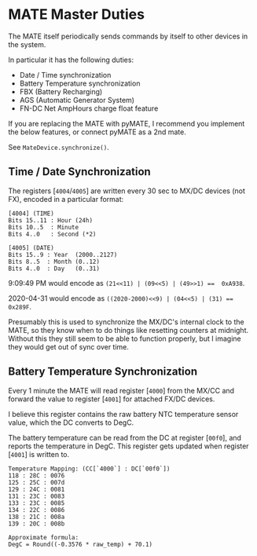 # MATE Master Duties

The MATE itself periodically sends commands by itself to other devices in the system.

In particular it has the following duties:

- Date / Time synchronization
- Battery Temperature synchronization
- FBX (Battery Recharging)
- AGS (Automatic Generator System)
- FN-DC Net AmpHours charge float feature


If you are replacing the MATE with pyMATE, I recommend you implement the below features, or connect pyMATE as a 2nd mate.

See `MateDevice.synchronize()`.

## Time / Date Synchronization ##

The registers [`4004`/`4005`] are written every 30 sec to MX/DC devices (not FX), encoded in a particular format:

```
[4004] (TIME)
Bits 15..11 : Hour (24h)
Bits 10..5  : Minute
Bits 4..0   : Second (*2)

[4005] (DATE)
Bits 15..9 : Year  (2000..2127)
Bits 8..5  : Month (0..12)
Bits 4..0  : Day   (0..31)
```

9:09:49 PM would encode as `(21<<11) | (09<<5) | (49>>1) ==  0xA938`.

2020-04-31 would encode as `((2020-2000)<<9) | (04<<5) | (31) == 0x289F`.

Presumably this is used to synchronize the MX/DC's internal clock to the MATE, so they know when to do things like resetting counters at midnight. Without this they still seem to be able to function properly, but I imagine they would get out of sync over time.


## Battery Temperature Synchronization ##

Every 1 minute the MATE will read register [`4000`] from the MX/CC and forward the value to register [`4001`] for attached FX/DC devices.

I believe this register contains the raw battery NTC temperature sensor value, which the DC converts to DegC.

The battery temperature can be read from the DC at register [`00f0`], and reports the temperature in DegC. This register gets updated when register [`4001`] is written to.

```
Temperature Mapping: (CC[`4000`] : DC[`00f0`])
118 : 28C : 0076
125 : 25C : 007d
129 : 24C : 0081
131 : 23C : 0083
133 : 23C : 0085
134 : 22C : 0086
138 : 21C : 008a
139 : 20C : 008b

Approximate formula:
DegC = Round((-0.3576 * raw_temp) + 70.1)
```
